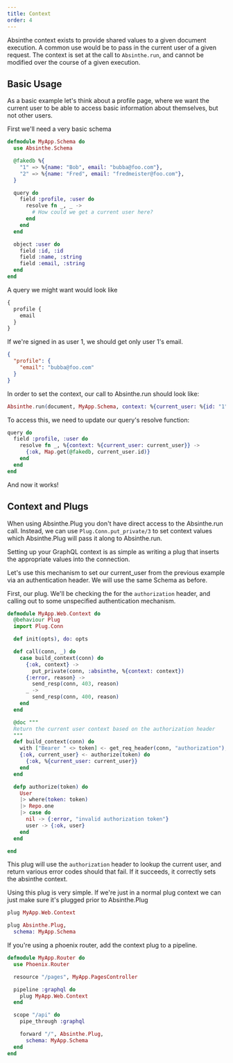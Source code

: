 ```yaml
---
title: Context
order: 4
---
```


Absinthe context exists to provide shared values to a given document execution.
A common use would be to pass in the current user of a given request. The context
is set at the call to `Absinthe.run`, and cannot be modified over the course of
a given execution.

## Basic Usage

As a basic example let's think about a profile page, where we want the current user
to be able to access basic information about themselves, but not other users.

First we'll need a very basic schema

```elixir
defmodule MyApp.Schema do
  use Absinthe.Schema

  @fakedb %{
    "1" => %{name: "Bob", email: "bubba@foo.com"},
    "2" => %{name: "Fred", email: "fredmeister@foo.com"},
  }

  query do
    field :profile, :user do
      resolve fn _, _ ->
        # How could we get a current user here?
      end
    end
  end

  object :user do
    field :id, :id
    field :name, :string
    field :email, :string
  end
end
```

A query we might want would look like

```graphql
{
  profile {
    email
  }
}
```

If we're signed in as user 1, we should get only user 1's email.

```json
{
  "profile": {
    "email": "bubba@foo.com"
  }
}
```

In order to set the context, our call to Absinthe.run should look like:

```elixir
Absinthe.run(document, MyApp.Schema, context: %{current_user: %{id: "1"}})
```

To access this, we need to update our query's resolve function:

```elixir
query do
  field :profile, :user do
    resolve fn _, %{context: %{current_user: current_user}} ->
      {:ok, Map.get(@fakedb, current_user.id)}
    end
  end
end
```

And now it works!

## Context and Plugs

When using Absinthe.Plug you don't have direct access to the Absinthe.run call.
Instead, we can use `Plug.Conn.put_private/3` to set context values which Absinthe.Plug
will pass it along to Absinthe.run.

Setting up your GraphQL context is as simple as writing a plug that inserts the
appropriate values into the connection.

Let's use this mechanism to set our current_user from the previous example via
an authentication header. We will use the same Schema as before.

First, our plug. We'll be checking the for the `authorization` header, and calling
out to some unspecified authentication mechanism.

```elixir
defmodule MyApp.Web.Context do
  @behaviour Plug
  import Plug.Conn

  def init(opts), do: opts

  def call(conn, _) do
    case build_context(conn) do
      {:ok, context} ->
        put_private(conn, :absinthe, %{context: context})
      {:error, reason} ->
        send_resp(conn, 403, reason)
      _ ->
        send_resp(conn, 400, reason)
    end
  end

  @doc """
  Return the current user context based on the authorization header
  """
  def build_context(conn) do
    with ["Bearer " <> token] <- get_req_header(conn, "authorization"),
    {:ok, current_user} <- authorize(token) do
      {:ok, %{current_user: current_user}}
    end
  end

  defp authorize(token) do
    User
    |> where(token: token)
    |> Repo.one
    |> case do
      nil -> {:error, "invalid authorization token"}
      user -> {:ok, user}
    end
  end

end
```

This plug will use the `authorization` header to lookup the current user, and return
various error codes should that fail. If it succeeds, it correctly sets the absinthe context.

Using this plug is very simple. If we're just in a normal plug context we can just
make sure it's plugged prior to Absinthe.Plug

```elixir
plug MyApp.Web.Context

plug Absinthe.Plug,
  schema: MyApp.Schema
```

If you're using a phoenix router, add the context plug to a pipeline.

```elixir
defmodule MyApp.Router do
  use Phoenix.Router

  resource "/pages", MyApp.PagesController

  pipeline :graphql do
    plug MyApp.Web.Context
  end

  scope "/api" do
    pipe_through :graphql

    forward "/", Absinthe.Plug,
      schema: MyApp.Schema
  end
end
```

